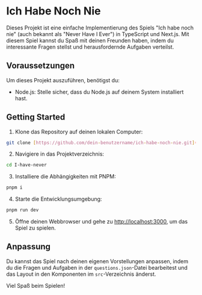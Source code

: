 # Ich Habe Noch Nie

Dieses Projekt ist eine einfache Implementierung des Spiels "Ich habe noch nie" (auch bekannt als "Never Have I Ever") in TypeScript und Next.js. Mit diesem Spiel kannst du Spaß mit deinen Freunden haben, indem du interessante Fragen stellst und herausfordernde Aufgaben verteilst.

## Voraussetzungen

Um dieses Projekt auszuführen, benötigst du:

- Node.js: Stelle sicher, dass du Node.js auf deinem System installiert hast.

## Getting Started

1. Klone das Repository auf deinen lokalen Computer:

```bash
git clone [https://github.com/dein-benutzername/ich-habe-noch-nie.git](https://github.com/uhmarlon/I-have-never)
```

2. Navigiere in das Projektverzeichnis:

```bash
cd I-have-never
```

3. Installiere die Abhängigkeiten mit PNPM:

```bash
pnpm i
```

4. Starte die Entwicklungsumgebung:

```bash
pnpm run dev
```

5. Öffne deinen Webbrowser und gehe zu [http://localhost:3000](http://localhost:3000), um das Spiel zu spielen.

## Anpassung

Du kannst das Spiel nach deinen eigenen Vorstellungen anpassen, indem du die Fragen und Aufgaben in der `questions.json`-Datei bearbeitest und das Layout in den Komponenten im `src`-Verzeichnis änderst.

Viel Spaß beim Spielen!
